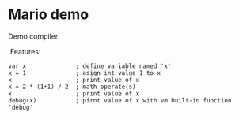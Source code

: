 # Mario demo
Demo compiler

.Features:
	
	var x              ; define variable named 'x'
	x = 1              ; asign int value 1 to x
	x                  ; print value of x
	x = 2 * (1+1) / 2  ; math operate(s)
	x                  ; print value of x
	debug(x)           ; pirnt value of x with vm built-in function  'debug'

